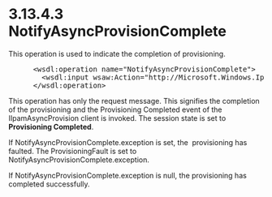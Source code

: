 <html dir="LTR" xmlns:mshelp="http://msdn.microsoft.com/mshelp" xmlns:ddue="http://ddue.schemas.microsoft.com/authoring/2003/5" xmlns:xlink="http://www.w3.org/1999/xlink" xmlns:tool="http://www.microsoft.com/tooltip">
 <body>
 <div id="header">
 <h1 class="heading">3.13.4.3 NotifyAsyncProvisionComplete</h1>
 </div>
 <div id="mainSection">
 <div id="mainBody">
 <div id="allHistory" class="saveHistory"></div>
 <div id="sectionSection0" class="section" name="collapseableSection">
 

<p>This operation is used to indicate the completion of
provisioning. </p>

<dl>
<dd>
<div><pre> &lt;wsdl:operation name=&quot;NotifyAsyncProvisionComplete&quot;&gt;
   &lt;wsdl:input wsaw:Action=&quot;http://Microsoft.Windows.Ipam/IIpamAsyncProvisionCallback/NotifyAsyncProvisionComplete&quot; message=&quot;ipam:IIpamAsyncProvisionCallback_NotifyAsyncProvisionComplete_InputMessage&quot; /&gt;
 &lt;/wsdl:operation&gt;
</pre></div>
</dd></dl>

<p>This operation has only the request message. This signifies
the completion of the provisioning and the Provisioning Completed event of the
IIpamAsyncProvision client is invoked. The session state is set to <b>Provisioning
Completed</b>. </p>

<p>If NotifyAsyncProvisionComplete.exception is set, the 
provisioning has faulted. The ProvisioningFault is set to
NotifyAsyncProvisionComplete.exception.</p>

<p>If NotifyAsyncProvisionComplete.exception is null, the
provisioning has completed successfully. </p>


 </div>
 </div>
 </div>
 </body>
</html>